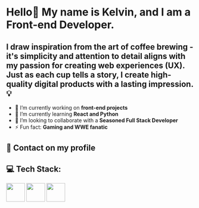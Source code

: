 # Hello👋 My name is Kelvin, and I am a Front-end Developer.

## I draw inspiration from the art of coffee brewing - it's simplicity and attention to detail aligns with my passion for creating web experiences (UX). Just as each cup tells a story, I create high-quality digital products with a lasting impression. 💡

- 🔭 I’m currently working on **front-end projects**
- 🌱 I’m currently learning **React and Python**
- 👯 I’m looking to collaborate with a **Seasoned Full Stack Developer**
- ⚡ Fun fact: **Gaming and WWE fanatic**
## 📱 Contact on my profile

## 💻 Tech Stack:
  <img style="width: 50px;" src="https://www.w3.org/html/logo/downloads/HTML5_Logo.svg">
  <img style="width: 50px;" src="https://upload.wikimedia.org/wikipedia/commons/6/6a/JavaScript-logo.png">
  <img style="width: 50px;" src="https://upload.wikimedia.org/wikipedia/commons/6/6a/JavaScript-logo.png">

